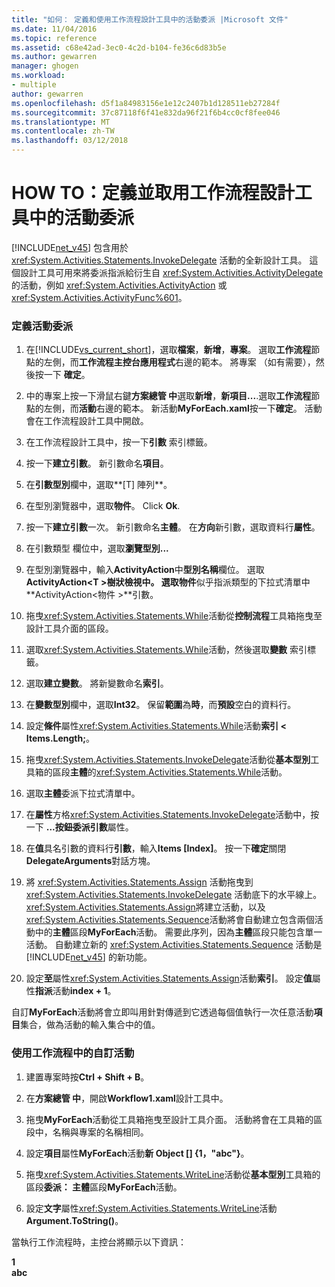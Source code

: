 ```yaml
---
title: "如何： 定義和使用工作流程設計工具中的活動委派 |Microsoft 文件"
ms.date: 11/04/2016
ms.topic: reference
ms.assetid: c68e42ad-3ec0-4c2d-b104-fe36c6d83b5e
ms.author: gewarren
manager: ghogen
ms.workload:
- multiple
author: gewarren
ms.openlocfilehash: d5f1a84983156e1e12c2407b1d128511eb27284f
ms.sourcegitcommit: 37c87118f6f41e832da96f21f6b4cc0cf8fee046
ms.translationtype: MT
ms.contentlocale: zh-TW
ms.lasthandoff: 03/12/2018
---
```

# <a name="how-to-define-and-consume-activity-delegates-in-the-workflow-designer"></a>HOW TO：定義並取用工作流程設計工具中的活動委派
[!INCLUDE[net_v45](../ide/includes/net_v45_md.md)] 包含用於 <xref:System.Activities.Statements.InvokeDelegate> 活動的全新設計工具。 這個設計工具可用來將委派指派給衍生自 <xref:System.Activities.ActivityDelegate> 的活動，例如 <xref:System.Activities.ActivityAction> 或 <xref:System.Activities.ActivityFunc%601>。  
  
### <a name="define-an-activity-delegate"></a>定義活動委派  
  
1.  在[!INCLUDE[vs_current_short](../code-quality/includes/vs_current_short_md.md)]，選取**檔案**，**新增**，**專案**。 選取**工作流程**節點的左側，而**工作流程主控台應用程式**右邊的範本。 將專案 （如有需要），然後按一下 **確定**。  
  
2.  中的專案上按一下滑鼠右鍵**方案總管 中**選取**新增**，**新項目...**.選取**工作流程**節點的左側，而**活動**右邊的範本。 新活動**MyForEach.xaml**按一下**確定**。 活動會在工作流程設計工具中開啟。  
  
3.  在工作流程設計工具中，按一下**引數** 索引標籤。  
  
4.  按一下**建立引數**。 新引數命名**項目**。  
  
5.  在**引數型別**欄中，選取**[T] 陣列**。  
  
6.  在型別瀏覽器中，選取**物件**。 Click **Ok**.  
  
7.  按一下**建立引數**一次。 新引數命名**主體**。 在**方向**新引數，選取資料行**屬性**。  
  
8.  在引數類型 欄位中，選取**瀏覽型別...**  
  
9. 在型別瀏覽器中，輸入**ActivityAction**中**型別名稱**欄位。 選取**ActivityAction\<T >**樹狀檢視中。 選取**物件**似乎指派類型的下拉式清單中**ActivityAction\<物件 >**引數。  
  
10. 拖曳<xref:System.Activities.Statements.While>活動從**控制流程**工具箱拖曳至設計工具介面的區段。  
  
11. 選取<xref:System.Activities.Statements.While>活動，然後選取**變數** 索引標籤。  
  
12. 選取**建立變數**。 將新變數命名**索引**。  
  
13. 在**變數型別**欄中，選取**Int32**。 保留**範圍**為**時**，而**預設**空白的資料行。  
  
14. 設定**條件**屬性<xref:System.Activities.Statements.While>活動**索引 < Items.Length;**。  
  
15. 拖曳<xref:System.Activities.Statements.InvokeDelegate>活動從**基本型別**工具箱的區段**主體**的<xref:System.Activities.Statements.While>活動。  
  
16. 選取**主體**委派下拉式清單中。  
  
17. 在**屬性**方格<xref:System.Activities.Statements.InvokeDelegate>活動中，按一下  **...**按鈕**委派引數**屬性。  
  
18. 在**值**具名引數的資料行**引數**，輸入**Items [Index]**。 按一下**確定**關閉**DelegateArguments**對話方塊。  
  
19. 將 <xref:System.Activities.Statements.Assign> 活動拖曳到 <xref:System.Activities.Statements.InvokeDelegate> 活動底下的水平線上。 <xref:System.Activities.Statements.Assign>將建立活動，以及<xref:System.Activities.Statements.Sequence>活動將會自動建立包含兩個活動中的**主體**區段**MyForEach**活動。 需要此序列，因為**主體**區段只能包含單一活動。 自動建立新的 <xref:System.Activities.Statements.Sequence> 活動是 [!INCLUDE[net_v45](../ide/includes/net_v45_md.md)] 的新功能。  
  
20. 設定**至**屬性<xref:System.Activities.Statements.Assign>活動**索引**。 設定**值**屬性**指派**活動**index + 1**。  
  
 自訂**MyForEach**活動將會立即叫用針對傳遞到它透過每個值執行一次任意活動**項目**集合，做為活動的輸入集合中的值。  
  
### <a name="use-the-custom-activity-in-a-workflow"></a>使用工作流程中的自訂活動  
  
1.  建置專案時按**Ctrl + Shift + B**。  
  
2.  在**方案總管 中**，開啟**Workflow1.xaml**設計工具中。  
  
3.  拖曳**MyForEach**活動從工具箱拖曳至設計工具介面。 活動將會在工具箱的區段中，名稱與專案的名稱相同。  
  
4.  設定**項目**屬性**MyForEach**活動**新 Object [] {1，"abc"}**。  
  
5.  拖曳<xref:System.Activities.Statements.WriteLine>活動從**基本型別**工具箱的區段**委派： 主體**區段**MyForEach**活動。  
  
6.  設定**文字**屬性<xref:System.Activities.Statements.WriteLine>活動**Argument.ToString()**。  
  
 當執行工作流程時，主控台將顯示以下資訊：  
  
 **1**   
**abc**